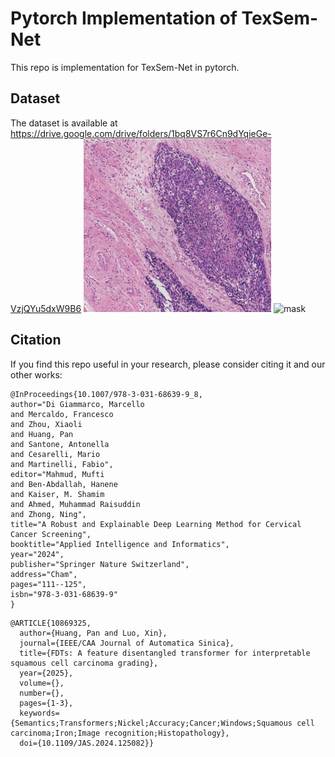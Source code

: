# Pytorch Implementation of TexSem-Net

This repo is implementation for TexSem-Net in pytorch.


## Dataset
The dataset is available at https://drive.google.com/drive/folders/1bq8VS7r6Cn9dYqieGe-VzjQYu5dxW9B6
<img src="image.png" alt="Image" width="300" height="auto">
<img src="mask" alt="mask" width="300" height="auto">



## Citation
If you find this repo useful in your research, please consider citing it and our other works:
```
@InProceedings{10.1007/978-3-031-68639-9_8,
author="Di Giammarco, Marcello
and Mercaldo, Francesco
and Zhou, Xiaoli
and Huang, Pan
and Santone, Antonella
and Cesarelli, Mario
and Martinelli, Fabio",
editor="Mahmud, Mufti
and Ben-Abdallah, Hanene
and Kaiser, M. Shamim
and Ahmed, Muhammad Raisuddin
and Zhong, Ning",
title="A Robust and Explainable Deep Learning Method for Cervical Cancer Screening",
booktitle="Applied Intelligence and Informatics",
year="2024",
publisher="Springer Nature Switzerland",
address="Cham",
pages="111--125",
isbn="978-3-031-68639-9"
}
```
```
@ARTICLE{10869325,
  author={Huang, Pan and Luo, Xin},
  journal={IEEE/CAA Journal of Automatica Sinica}, 
  title={FDTs: A feature disentangled transformer for interpretable squamous cell carcinoma grading}, 
  year={2025},
  volume={},
  number={},
  pages={1-3},
  keywords={Semantics;Transformers;Nickel;Accuracy;Cancer;Windows;Squamous cell carcinoma;Iron;Image recognition;Histopathology},
  doi={10.1109/JAS.2024.125082}}

```
